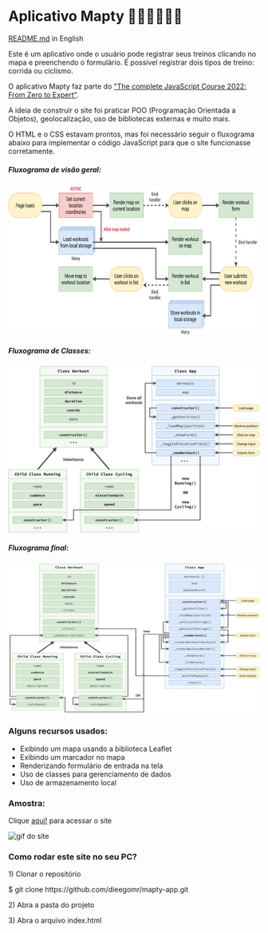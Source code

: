 <h1>Aplicativo Mapty 🏃🏻‍♂️🚴🏽‍♂️</h1>

<p><a href="https://github.com/dieegomr/mapty-app/blob/main/README.md">README.md</a> in English</p>
<p>
Este é um aplicativo onde o usuário pode registrar seus treinos clicando no mapa e preenchendo o formulário. É possível registrar dois tipos de treino: corrida ou ciclismo.</p>
<p>O aplicativo Mapty faz parte do <a href="https://www.udemy.com/course/the-complete-javascript-course/?utm_source=adwords&utm_medium=udemyads&utm_campaign=WebDevelopment_v.PROF_la.EN_cc.BR_ti.8322&utm_content= deal4584&utm_term=_._ag_108455848694_._ad_467154447027_._kw__._de_c_._dm__._pl__._ti_dsa-774930035449_._li_1031586_._pd__._&matchtype=&gclid=CjwKCAjw14uVBhBEEiwAaufYx9TbRKLGzNDmGQA8PAaGk99qGom4VgQpkeWedZuxHN_Cs1e6m0LX0BoCUJQQAvD_BwE">"The complete JavaScript Course 2022: From Zero to Expert"</a>.</ p>
<p>A ideia de construir o site foi praticar POO (Programação Orientada a Objetos), geolocalização, uso de bibliotecas externas e muito mais.
</p>

<p>
O HTML e o CSS estavam prontos, mas foi necessário seguir o fluxograma abaixo para implementar o código JavaScript para que o site funcionasse corretamente. </p>

<h5>Fluxograma de visão geral:</h5>
<img src="Mapty-flowchart.png" alt="flowchart" width="600" height="300">
<h5>Fluxograma de Classes: </h5>
<img src="Mapty-architecture-part-1.png" alt="fluxograma" largura="600" altura="300">
<h5>Fluxograma final: </h5>
<img src="Mapty-architecture-final.png" alt="flowchart" width="600" height="300">

<h3>Alguns recursos usados:</h3>
<ul>
<li>Exibindo um mapa usando a biblioteca Leaflet</li>
<li>Exibindo um marcador no mapa</li>
<li>Renderizando formulário de entrada na tela</li>
<li>Uso de classes para gerenciamento de dados</li>
<li>Uso de armazenamento local</li>
</ul>

<h3>Amostra:</h3>
<p>Clique <a href="https://dieegomr.github.io/mapty-app/">aqui!</a> para acessar o site</p>
<img src="mapty-app.gif" alt="gif do site" largura="800" altura="500">

<h3>Como rodar este site no seu PC?</h3>

<p>1) Clonar o repositório </p>
<p> $ git clone https://github.com/dieegomr/mapty-app.git</p>
<p>2) Abra a pasta do projeto</p>
<p>3) Abra o arquivo index.html</p>
